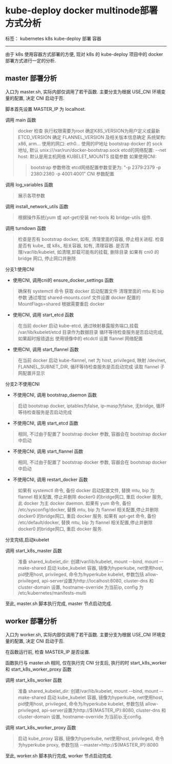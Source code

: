 ﻿# kube-deploy docker multinode部署方式分析

标签： kubernetes k8s kube-deploy 部署 容器

---

由于 k8s 使用容器方式部署的方便, 现对 k8s 的 kube-deploy 项目中的 docker 部署方式进行一定的分析.

## master 部署分析

入口为 master.sh, 实际内部仅调用了若干函数. 主要分支为根据 USE_CNI 环境变量的配置, 决定 CNI 启动于否. 

脚本首先设置 MASTER_IP 为 localhost.

调用 main 函数
> docker 检查
> 执行权限需要为root
> 确定K8S_VERSION为用户定义或最新
> ETCD_VERSION 确定
> FLANNEL_VERSION 及相关版本信息确定
> 系统架构: x86, arm...
> 使用的网口: eth0...
> 使用的IP地址
> bootstrap docker 的 sock 地址, 默认 unix:///var/run/docker-bootstrap.sock
> etcd的网络配置: --net host: 默认是用主机网络
> KUBELET_MOUNTS 挂载参数
> 如果使用CNI:
>> bootstrap 参数修改
>> etcd网络配置参数变更为: "-p 2379:2379 -p 2380:2380 -p 4001:4001"
>> CNI 参数配置

调用 log_variables 函数
> 展示各项参数

调用 install_network_utils 函数
> 根据操作系统(yum 或 apt-get)安装 net-tools 和 bridge-utils 组件.

调用 turndown 函数
> 检查是否有 bootstrap docker, 如有, 清理里面的容器, 停止相关进程.
> 检查是否有 kube_ 或 k8s_ 相关容器, 如有, 清理容器.
> 是否清理/var/lib/kubelet, 如清理,卸载可能有的挂载, 删除目录
> 如果有 cni0 的 bridge 网口, 停止网口并删除

分支1:使用CNI

* 使用CNI, 调用cni的 ensure_docker_settings 函数
> 确保有 systemctl 命令
> 获取 docker 启动配置文件
> 清理里面的 mtu 和 bip 参数
> 通过增加 shared-mounts.conf 文件设置 docker 配置的 MountFlags=shared
> 根据需要重启 docker

* 使用CNI, 调用 start_etcd 函数
> 在当前 docker 启动 kube-etcd, 通过映射暴露服务端口,挂载 /var/lib/kubelet/etcd 目录作为数据目录
> 循环等待检查服务是否启动完成, 如果超时报错退出
> 使用镜像中的 etcdctl 设置 flannel 网络配置

* 使用CNI, 调用 start_flannel 函数
> 在当前 docker 启动 kube-flannel, net 为 host, privileged, 映射 /dev/net, FLANNEL_SUBNET_DIR, 
> 循环等待检查服务是否启动完成
> 读取 flannel 子网配置并显示

分支2:不使用CNI

* 不使用CNI, 调用 bootstrap_daemon 函数

> 启动 bootstrap docker, iptables为false, ip-masp为false, 无bridge, 
> 循环等待检查服务是否启动完成

* 不使用CNI, 调用 start_etcd 函数
> 相同, 不过由于配置了 bootstrap docker 参数, 容器会在 bootstrap docker中启动

* 不使用CNI, 调用 start_flannel 函数
> 相同, 不过由于配置了 bootstrap docker 参数, 容器会在 bootstrap docker中启动

* 不使用CNI, 调用 restart_docker 函数
> 如果有 systemctl 命令, 备份 docker 启动配置文件, 替换 mtu, bip 为 flannel 相关配置, 停止并删除 docker0 的bridge网口, 重启 docker 服务, 此 docker 为主 docker daemon.
> 如果有 yum 命令, 备份 /etc/sysconfig/docker, 替换 mtu, bip 为 flannel 相关配置,停止并删除 docker0 的bridge网口, 重启 docker 服务.
> 如果有 apt-get 命令, 备份 /etc/default/docker, 替换 mtu, bip 为 flannel 相关配置,停止并删除 docker0 的bridge网口, 重启 docker 服务.

分支完结,启动kubelet

调用 start_k8s_master 函数
> 准备 shared_kubelet_dir: 创建/var/lib/kubelet, mount --bind, mount --make-shared
> 启动 kube_kubelet 容器, 镜像为hyperkube, net使用host, pid使用host, privileged, 命令为/hyperkube kubelet, 参数包括 allow-privileged, api-server设置为http://localhost:8080, cluster-dns 和 cluster-domain 设置, hostname-override 为当前ip, config 为 /etc/kubernetes/manifests-multi

至此, master.sh 脚本执行完成, master 节点启动完成.

## worker 部署分析

入口为 worker.sh, 实际内部仅调用了若干函数. 主要分支为根据 USE_CNI 环境变量的配置, 决定 CNI 启动于否. 

在函数运行前, 检查 MASTER_IP 是否设置.

函数执行与 master.sh 相同, 仅在执行完 CNI 分支后, 执行的时 start_k8s_worker 和 start_k8s_worker_proxy 函数

调用 start_k8s_worker 函数
> 准备 shared_kubelet_dir: 创建/var/lib/kubelet, mount --bind, mount --make-shared
> 启动 kube_kubelet 容器, 镜像为hyperkube, net使用host, pid使用host, privileged, 命令为/hyperkube kubelet, 参数包括 allow-privileged, api-server设置为http://${MASTER_IP}:8080, cluster-dns 和 cluster-domain 设置, hostname-override 为当前ip.无config.

调用 start_k8s_worker_proxy 函数
> 启动 kube_proxy 容器, 镜像为hyperkube, net使用host, privileged, 命令为hyperkube proxy, 参数包括 --master=http://${MASTER_IP}:8080

至此, worker.sh 脚本执行完成, worker 节点启动完成.






